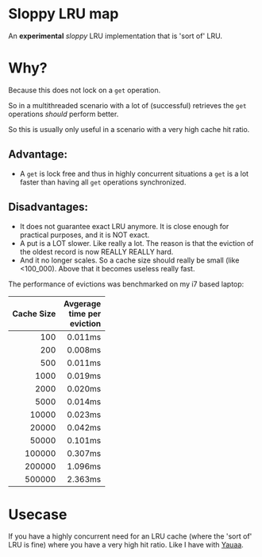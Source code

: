 # Sloppy LRU map
An **experimental** _sloppy_ LRU implementation that is 'sort of' LRU.

# Why?
Because this does not lock on a `get` operation.

So in a multithreaded scenario with a lot of (successful) retrieves the `get` operations _should_ perform better.

So this is usually only useful in a scenario with a very high cache hit ratio.

## Advantage: 
- A `get` is lock free and thus in highly concurrent situations a `get` is a lot faster than having all `get` operations synchronized.

## Disadvantages:
- It does not guarantee exact LRU anymore. It is close enough for practical purposes, and it is NOT exact.
- A put is a LOT slower. Like really a lot. The reason is that the eviction of the oldest record is now REALLY REALLY hard.
- And it no longer scales. So a cache size should really be small (like <100_000). Above that it becomes useless really fast.

The performance of evictions was benchmarked on my i7 based laptop:

|  Cache Size | Avgerage<br/>time per<br/>eviction |
|------------:|-----------------------------------:|
|         100 |                            0.011ms |
|         200 |                            0.008ms |
|         500 |                            0.011ms |
|        1000 |                            0.019ms |
|        2000 |                            0.020ms |
|        5000 |                            0.014ms |
|       10000 |                            0.023ms |
|       20000 |                            0.042ms |
|       50000 |                            0.101ms |
|      100000 |                            0.307ms |
|      200000 |                            1.096ms |
|      500000 |                            2.363ms |

# Usecase
If you have a highly concurrent need for an LRU cache (where the 'sort of' LRU is fine) where you have a very high hit ratio. Like I have with [Yauaa](https://yauaa.basjes.nl).

